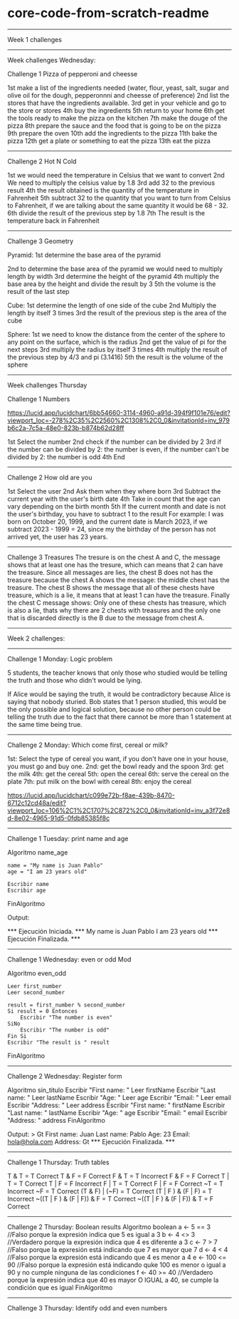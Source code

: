# core-code-from-scratch-readme
***********************************************************************************************************************************************************************
Week 1 challenges
***********************************************************************************************************************************************************************

Week challenges Wednesday:

Challenge 1 Pizza of pepperoni and cheesse

1st make a list of the ingredients needed (water, flour, yeast, salt, sugar and olive oil for the dough, pepperonnni and cheesse of preference)
2nd list the stores that have the ingredients available.
3rd get in your vehicle and go to the store or stores
4th buy the ingredients
5th return to your home
6th get the tools ready to make the pizza on the kitchen
7th make the douge of the pizza
8th prepare the sauce and the food that is going to be on the pizza
9th prepare the oven
10th add the ingredients to the pizza
11th bake the pizza
12th get a plate or something to eat the pizza
13th eat the pizza

***********************************************************************************************************************************************************************
Challenge 2 Hot N Cold

1st we would need the temperature in Celsius that we want to convert
2nd We need to multiply the celsius value by 1.8
3rd add 32 to the previous result
4th the result obtained is the quantity of the temperature in Fahrenheit
5th subtract 32 to the quantity that you want to turn from Celsius to Fahrenheit, if we are talking about the same quantity it would be 68 - 32.
6th divide the result of the previous step by 1.8
7th The result is the temperature back in Fahrenheit

***********************************************************************************************************************************************************************
Challenge 3 Geometry

Pyramid:
1st determine the base area of the pyramid 

2nd to determine the base area of the pyramid we would need to multiply length by width
3rd determine the height of the pyramid
4th multiply the base area by the height and divide the result by 3
5th the volume is the result of the last step

Cube: 
1st determine the length of one side of the cube
2nd Multiply the length by itself 3 times
3rd the result of the previous step is the area of the cube

Sphere:
1st we need to know the distance from the center of the sphere to any point on the surface, which is the radius
2nd get the value of pi for the next steps
3rd multiply the radius by itself 3 times
4th multiply the result of the previous step by 4/3 and pi (3.1416)
5th the result is the volume of the sphere

***********************************************************************************************************************************************************************
Week challenges Thursday

Challenge 1 Numbers

https://lucid.app/lucidchart/6bb54660-3114-4960-a91d-394f9f101e76/edit?viewport_loc=-278%2C35%2C2560%2C1308%2C0_0&invitationId=inv_979b6c2a-7c5a-48e0-823b-b874b62d28ff

1st Select the number
2nd check if the number can be divided by 2
3rd if the number can be divided by 2: the number is even, if the number can't be divided by 2: the number is odd
4th End
                                                                               
***********************************************************************************************************************************************************************
Challenge 2 How old are you

1st Select the user
2nd Ask them when they where born
3rd Subtract the current year with the user's birth date
4th Take in count that the age can vary depending on the birth month
5th If the current month and date is not the user's birthday, you have to subtract 1 to the result
For example: I was born on October 20, 1999, and the current date is March 2023, if we subtract 2023 - 1999 = 24, since my the birthday of the person has not arrived yet, the user has 23 years.

***********************************************************************************************************************************************************************
Challenge 3 Treasures
The tresure is on the chest A and C, the message shows that at least one has the tresure, which can means that 2 can have the treasure. Since all messages are lies, the chest B does not has the treasure because the chest A shows the message: the middle chest has the treasure. The chest B shows the message that all of these chests have treasure, which is a lie, it means that at least 1 can have the treasure. Finally the chest C message shows: Only one of these chests has treasure, which is also a lie, thats why there are 2 chests with treasures and the only one that is discarded directly is the B due to the message from chest A.
          
***********************************************************************************************************************************************************************
Week 2 challenges:
***********************************************************************************************************************************************************************

Challenge 1
Monday: Logic problem

5 students, the teacher knows that only those who studied would be telling the truth and those who didn't would be lying. 

If Alice would be saying the truth, it would be contradictory because Alice is saying that nobody sturied. Bob states that 1 person studied, this would be the only possible and logical solution, because no other person could be telling the truth due to the fact that there cannot be more than 1 statement at the same time being true.

***********************************************************************************************************************************************************************
Challenge 2
Monday: Which come first, cereal or milk?

1st: Select the type of cereal you want, if you don't have one in your house, you must go and buy one.
2nd: get the bowl ready and the spoon
3rd: get the milk
4th: get the cereal
5th: open the cereal
6th: serve the cereal on the plate
7th: put milk on the bowl with cereal
8th: enjoy the cereal

https://lucid.app/lucidchart/c099e72b-f8ae-439b-8470-6712c12cd48a/edit?viewport_loc=106%2C1%2C1707%2C872%2C0_0&invitationId=inv_a3f72e8d-8e02-4965-91d5-0fdb85385f8c

***********************************************************************************************************************************************************************
Challenge 1
Tuesday: print name and age

Algoritmo name_age
	
	name = "My name is Juan Pablo"
	age = "I am 23 years old"
	
	Escribir name
	Escribir age
	
FinAlgoritmo

Output: 


*** Ejecución Iniciada. ***
My name is Juan Pablo
I am 23 years old
*** Ejecución Finalizada. ***

***********************************************************************************************************************************************************************
Challenge 1
Wednesday: even or odd Mod

Algoritmo even_odd
	
	Leer first_number
	Leer second_number
	
	result = first_number % second_number
	Si result = 0 Entonces
		Escribir "The number is even"
	SiNo
		Escribir "The number is odd"
	Fin Si
	Escribir "The result is " result
FinAlgoritmo

***********************************************************************************************************************************************************************
Challenge 2 
Wednesday: Register form

Algoritmo sin_titulo
	Escribir "First name: "
	Leer firstName
	Escribir "Last name: "
	Leer lastName
	Escribir "Age: "
	Leer age
	Escribir "Email: "
	Leer email
	Escribir "Address: "
	Leer address
	Escribir "First name: " firstName
	Escribir "Last name: " lastName
	Escribir "Age: " age
	Escribir "Email: " email
	Escribir "Address: " address
FinAlgoritmo

Output: > Gt
First name: Juan
Last name: Pablo
Age: 23
Email: hola@hola.com
Address: Gt
*** Ejecución Finalizada. ***

***********************************************************************************************************************************************************************
Challenge 1
Thursday: Truth tables

T & T = T Correct
T & F = F Correct
F & T = T Incorrect
F & F = F Correct
T | T = T Correct
T | F = F Incorrect 
F | T = T Correct
F | F = F Correct
~T = T Incorrect
~F = T Correct
(T & F) | (~F) = T Correct
(T | F ) & (F | F) = T Incorrect
~((T | F ) & (F | F)) & F = T Correct
~((T | F ) & (F | F)) & T = F Correct

***********************************************************************************************************************************************************************
Challenge 2
Thursday: Boolean results
Algoritmo boolean
	a <- 5 == 3 
	//Falso porque la expresión indica que 5 es igual a 3
	b <- 4 <> 3
	//Verdadero porque la expresión indica que 4 es diferente a 3
	c <- 7 > 7
	//Falso porque la epxresión está indicando que 7 es mayor que 7
	d <- 4 < 4
	//Falso porque la expresión está indicando que 4 es menor a 4
	e <- 100 <= 90
	//Falso porque la expresión está indicando quke 100 es menor o igual a 90 y no cumple ninguna de las condiciones
	f <- 40 >= 40
	//Verdadero porque la expresión indica que 40 es mayor O IGUAL a 40, se cumple la condición que es igual
FinAlgoritmo

***********************************************************************************************************************************************************************
Challenge 3
Thursday: Identify odd and even numbers



